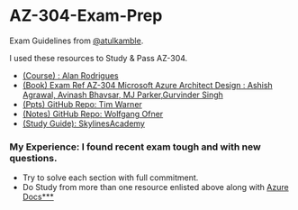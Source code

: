 # AZ-304-Exam-Prep
Exam Guidelines from [@atulkamble](https://github.com/atulkamble).

I used these resources to Study & Pass AZ-304.

- [(Course) : Alan Rodrigues](https://www.udemy.com/course/exam-az-microsoft-azure-exam-role1)
- [(Book) Exam Ref AZ-304 Microsoft Azure Architect Design : Ashish Agrawal, Avinash Bhavsar, MJ Parker,Gurvinder Singh](https://www.amazon.in/AZ-304-Microsoft-Azure-Architect-Design/dp/0137268890/ref=sr_1_2?keywords=AZ-304&qid=1637466642&s=books&sr=1-2)
- [(Ppts) GitHub Repo: Tim Warner](https://github.com/timothywarner/az304)
- [(Notes) GitHub Repo: Wolfgang Ofner](https://github.com/WolfgangOfner/Azure-Solutions-Architect-Expert-notes)
- [(Study Guide): SkylinesAcademy](https://slstudentpublic.blob.core.windows.net/az301/AZ_301_Slides_Student%20Version_Skylines%20Academy.pdf)

### My Experience: I found recent exam tough and with new questions.

- Try to solve each section with full commitment.
- Do Study from more than one resource enlisted above along with [Azure Docs***](https://docs.microsoft.com/en-us/learn/azure/)

<p align="center"><a href="https://github.com/AZ-303-Exam-Tips">
  <img align="center" src="https://github.com/atulkamble/AZ-304-Exam-Prep/blob/main/EXAM-Expert-AZ-304-600x600" alt="" />
</a></p> 

